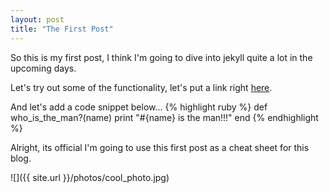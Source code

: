 ```yaml
---
layout: post
title: "The First Post"
---
```


So this is my first post, I think I'm going to dive into jekyll quite a lot in the upcoming days.

Let's try out some of the functionality, let's put a link right [here][here-gh].

And let's add a code snippet below...
{% highlight ruby %}
def who_is_the_man?(name)
  print "#{name} is the man!!!"
end
{% endhighlight %}

Alright, its official I'm going to use this first post as a cheat sheet for this blog.

![]({{ site.url }}/photos/cool_photo.jpg)



[here-gh]: https://github.com/jonathanlofton

